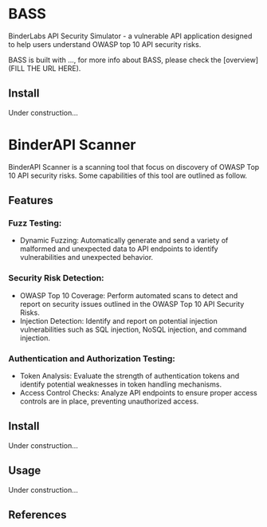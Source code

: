 # BASS

BinderLabs API Security Simulator - a vulnerable API application designed to help users understand OWASP top 10 API security risks. 

BASS is built with ...<!-- fill in framework or programming language here -->, for more info about BASS, please check the [overview](FILL THE URL HERE).<!-- The overview explains more in details about how the simualtor works, for example it is a shopping website etc. -->


## Install

Under construction…


# BinderAPI Scanner

BinderAPI Scanner is a scanning tool that focus on discovery of OWASP Top 10 API security risks. Some capabilities of this tool are outlined as follow.

## Features

### Fuzz Testing:
* Dynamic Fuzzing: Automatically generate and send a variety of malformed and unexpected data to API endpoints to identify vulnerabilities and unexpected behavior.

### Security Risk Detection:
* OWASP Top 10 Coverage: Perform automated scans to detect and report on security issues outlined in the OWASP Top 10 API Security Risks.
* Injection Detection: Identify and report on potential injection vulnerabilities such as SQL injection, NoSQL injection, and command injection.

### Authentication and Authorization Testing:
* Token Analysis: Evaluate the strength of authentication tokens and identify potential weaknesses in token handling mechanisms.
* Access Control Checks: Analyze API endpoints to ensure proper access controls are in place, preventing unauthorized access.


## Install

Under construction…

## Usage

Under construction…


## References

